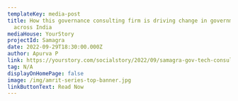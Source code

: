 ```yaml
---
templateKey: media-post
title: How this governance consulting firm is driving change in governments
  across India
mediaHouse: YourStory
projectId: Samagra
date: 2022-09-29T18:30:00.000Z
author: Apurva P
link: https://yourstory.com/socialstory/2022/09/samagra-gov-tech-consulting-firm-government-india
tag: N/A
displayOnHomePage: false
image: /img/amrit-series-top-banner.jpg
linkButtonText: Read Now
---
```

